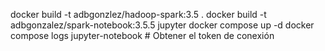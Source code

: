 docker build -t adbgonzlez/hadoop-spark:3.5 .
docker build -t adbgonzalez/spark-notebook:3.5.5 jupyter
docker compose up -d
docker compose logs jupyter-notebook # Obtener el token de conexión
